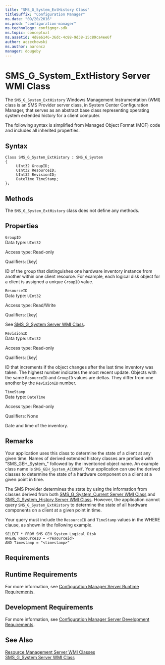 ```yaml
---
title: "SMS_G_System_ExtHistory Class"
titleSuffix: "Configuration Manager"
ms.date: "09/20/2016"
ms.prod: "configuration-manager"
ms.technology: configmgr-sdk
ms.topic: conceptual
ms.assetid: 4d8e6146-36dc-4c88-9d38-15c89ca4ee6f
author: aczechowski
ms.author: aaroncz
manager: dougeby
---
```

# SMS_G_System_ExtHistory Server WMI Class
The `SMS_G_System_ExtHistory` Windows Management Instrumentation (WMI) class is an SMS Provider server class, in System Center Configuration Manager, that serves as an abstract base class representing operating system extended history for a client computer.  

 The following syntax is simplified from Managed Object Format (MOF) code and includes all inherited properties.  

## Syntax  

```  
Class SMS_G_System_ExtHistory : SMS_G_System  
{  
     UInt32 GroupID;  
     UInt32 ResourceID;  
     UInt32 RevisionID;  
     DateTime TimeStamp;  
};  
```  

## Methods  
 The `SMS_G_System_ExtHistory` class does not define any methods.  

## Properties  
 `GroupID`  
 Data type: `UInt32`  

 Access type: Read-only  

 Qualifiers: [key]  

 ID of the group that distinguishes one hardware inventory instance from another within one client resource. For example, each logical disk object for a client is assigned a unique `GroupID` value.  

 `ResourceID`  
 Data type: `UInt32`  

 Access type: Read/Write  

 Qualifiers: [key]  

 See [SMS_G_System Server WMI Class](../../../../../develop/reference/core/clients/manage/sms_g_system-server-wmi-class.md).  

 `RevisionID`  
 Data type: `UInt32`  

 Access type: Read-only  

 Qualifiers: [key]  

 ID that increments if the object changes after the last time inventory was taken. The highest number indicates the most recent update. Objects with the same `ResourceID` and `GroupID` values are deltas. They differ from one another by the `RevisionID` number.  

 `TimeStamp`  
 Data type: `DateTime`  

 Access type: Read-only  

 Qualifiers: None  

 Date and time of the inventory.  

## Remarks  
 Your application uses this class to determine the state of a client at any given time. Names of derived extended history classes are prefixed with "SMS_GEH_System_" followed by the inventoried object name. An example class name is `SMS_GEH_System_ACCOUNT`. Your application can use the derived classes to determine the state of a hardware component on a client at a given point in time.  

 The SMS Provider determines the state by using the information from classes derived from both [SMS_G_System_Current Server WMI Class](../../../../../develop/reference/core/clients/manage/sms_g_system_current-server-wmi-class.md) and [SMS_G_System_History Server WMI Class](../../../../../develop/reference/core/clients/manage/sms_g_system_history-server-wmi-class.md). However, the application cannot query `SMS_G_System_ExtHistory` to determine the state of all hardware components on a client at a given point in time.  

 Your query must include the `ResourceID` and `TimeStamp` values in the WHERE clause, as shown in the following example.  

```  
SELECT * FROM SMS_GEH_System_Logical_Disk  
WHERE ResourceID = <resourceid>  
AND Timestamp = "<timestamp>"  
```  

## Requirements  

## Runtime Requirements  
 For more information, see [Configuration Manager Server Runtime Requirements](../../../../../develop/core/reqs/server-runtime-requirements.md).  

## Development Requirements  
 For more information, see [Configuration Manager Server Development Requirements](../../../../../develop/core/reqs/server-development-requirements.md).  

## See Also  
 [Resource Management Server WMI Classes](../../../../../develop/reference/core/clients/manage/configuration-manager-resource-management-server-wmi-classes.md)   
 [SMS_G_System Server WMI Class](../../../../../develop/reference/core/clients/manage/sms_g_system-server-wmi-class.md)
